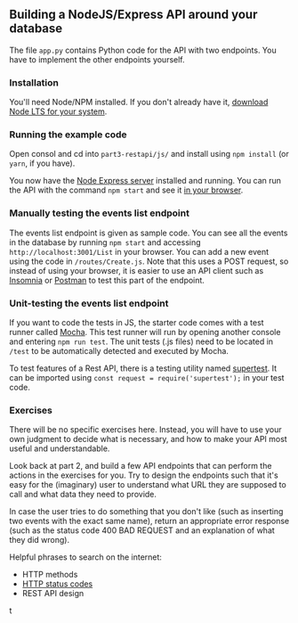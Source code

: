 ## Building a NodeJS/Express API around your database

The file `app.py` contains Python code for the API with two endpoints. You have to implement the other endpoints yourself.

### Installation

You'll need Node/NPM installed. If you don't already have it, [download Node LTS for your system](https://nodejs.org/en/download/). 

### Running the example code

Open consol and cd into `part3-restapi/js/` and install using `npm install` (or `yarn`, if you have). 

You now have the [Node Express server](http://expressjs.com/en/4x/api.html) installed and running. You can run the API with the command `npm start` and see it [in your browser](http://localhost:3001/).

### Manually testing the events list endpoint
The events list endpoint is given as sample code. You can see all the events in the database by running `npm start` and accessing `http://localhost:3001/List` in your browser. You can add a new event using the code in `/routes/Create.js`. Note that this uses a POST request, so instead of using your browser, it is easier to use an API client such as [Insomnia](https://insomnia.rest/) or [Postman](https://www.getpostman.com/) to test this part of the endpoint.

### Unit-testing the events list endpoint

If you want to code the tests in JS, the starter code comes with a test runner called [Mocha](https://mochajs.org/). This test runner will run by opening another console and entering `npm run test`. The unit tests (.js files) need to be located in `/test` to be automatically detected and executed by Mocha. 

To test features of a Rest API, there is a testing utility named [supertest](https://github.com/visionmedia/supertest). It can be imported using `const request = require('supertest');` in your test code.


### Exercises
There will be no specific exercises here. Instead, you will have to use your own judgment to decide what is necessary, and how to make your API most useful and understandable.

Look back at part 2, and build a few API endpoints that can perform the actions in the exercises for you. Try to design the endpoints such that it's easy for the (imaginary) user to understand what URL they are supposed to call and what data they need to provide.

In case the user tries to do something that you don't like (such as inserting two events with the exact same name), return an appropriate error response (such as the status code 400 BAD REQUEST and an explanation of what they did wrong).

Helpful phrases to search on the internet:
+ HTTP methods
+ [HTTP status codes](https://http.cat/)
+ REST API design

t

